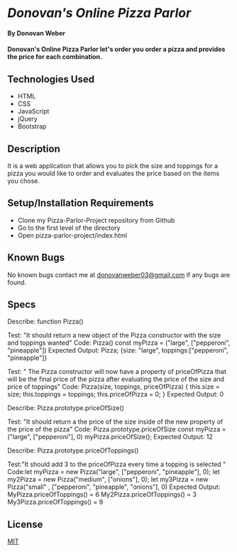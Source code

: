 # _Donovan's Online Pizza Parlor_

#### By Donovan Weber

#### Donovan's Online Pizza Parlor let's order you order a pizza and provides the price for each combination.

## Technologies Used

* HTML
* CSS
* JavaScript
* jQuery
* Bootstrap 

## Description
It is a web application that allows you to pick the size and toppings for a pizza you would like to order and evaluates the price based on 
the items you chose.


## Setup/Installation Requirements

* Clone my Pizza-Parlor-Project repository from Github
* Go to the first level of the directory
* Open pizza-parlor-project/index.html

## Known Bugs

No known bugs contact me at [donovanweber03@gmail.com](mailto:donovanweber03@gmail.com) if any bugs are found.

## Specs

Describe: function Pizza()

Test: "It should return a new object of the Pizza constructor with the size and toppings wanted"
Code: Pizza()
const myPizza = ("large", ["pepperoni", "pineapple"])
Expected Output: Pizza; {size: "large", toppings:["pepperoni", "pineapple"]} 

Test: " The Pizza constructor will now have a property of priceOfPizza that will be the final price of the pizza after evaluating the price of the size and price of toppings"
Code: Pizza(size, toppings, priceOfPizza) {
  this.size = size;
  this.toppings = toppings;
  this.priceOfPizza = 0;
}
Expected Output: 0 

Describe: Pizza.prototype.priceOfSize()

Test: "It should return a the price of the size inside of the new property of the price of the pizza"
Code: Pizza.prototype.priceOfSize 
const myPizza = ("large", ["pepperoni"], 0)
myPizza.priceOfSize();
Expected Output: 12

Describe: Pizza.prototype.priceOfToppings()
 
Test:"It should add 3 to the priceOfPizza every time a topping is selected "
Code:let myPizza = new Pizza("large", ["pepperoni", "pineapple"], 0);
let my2Pizza = new Pizza("medium", ["onions"], 0);
let my3Pizza = new Pizza("small" , ["pepperoni", "pineapple", "onions"], 0)
Expected Output: MyPizza.priceOfToppings() = 6
                 My2Pizza.priceOfToppings() = 3
                 My3Pizza.priceOfToppings() = 9

## License

[MIT](https://choosealicense.com/licenses/mit/)